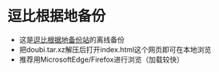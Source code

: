  # 逗比根据地备份

 - 这是[逗比根据地备份站](https://doubibackup.com/)的离线备份
 - 把doubi.tar.xz解压后打开index.html这个网页即可在本地浏览
 - 推荐用MicrosoftEdge/Firefox进行浏览（加载较快）
